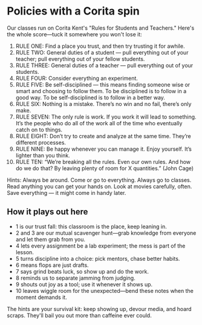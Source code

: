 # Policies with a Corita spin

Our classes run on Corita Kent's "Rules for Students and Teachers." Here's the whole score—tuck it somewhere you won't lose it:

1. RULE ONE: Find a place you trust, and then try trusting it for awhile.
2. RULE TWO: General duties of a student — pull everything out of your teacher; pull everything out of your fellow students.
3. RULE THREE: General duties of a teacher — pull everything out of your students.
4. RULE FOUR: Consider everything an experiment.
5. RULE FIVE: Be self-disciplined — this means finding someone wise or smart and choosing to follow them. To be disciplined is to follow in a good way. To be self-disciplined is to follow in a better way.
6. RULE SIX: Nothing is a mistake. There’s no win and no fail, there’s only make.
7. RULE SEVEN: The only rule is work. If you work it will lead to something. It’s the people who do all of the work all of the time who eventually catch on to things.
8. RULE EIGHT: Don’t try to create and analyze at the same time. They’re different processes.
9. RULE NINE: Be happy whenever you can manage it. Enjoy yourself. It’s lighter than you think.
10. RULE TEN: “We’re breaking all the rules. Even our own rules. And how do we do that? By leaving plenty of room for X quantities.” (John Cage)

Hints: Always be around. Come or go to everything. Always go to classes. Read anything you can get your hands on. Look at movies carefully, often. Save everything — it might come in handy later.

## How it plays out here

- 1 is our trust fall: this classroom is the place, keep leaning in.
- 2 and 3 are our mutual scavenger hunt—grab knowledge from everyone and let them grab from you.
- 4 lets every assignment be a lab experiment; the mess is part of the lesson.
- 5 turns discipline into a choice: pick mentors, chase better habits.
- 6 means flops are just drafts.
- 7 says grind beats luck, so show up and do the work.
- 8 reminds us to separate jamming from judging.
- 9 shouts out joy as a tool; use it whenever it shows up.
- 10 leaves wiggle room for the unexpected—bend these notes when the moment demands it.

The hints are your survival kit: keep showing up, devour media, and hoard scraps. They'll bail you out more than caffeine ever could.
